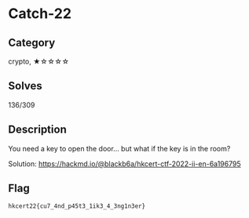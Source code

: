 Catch-22
===

## Category

crypto, ★☆☆☆☆

## Solves

136/309

## Description

You need a key to open the door... but what if the key is in the room?

Solution: https://hackmd.io/@blackb6a/hkcert-ctf-2022-ii-en-6a196795

## Flag

`hkcert22{cu7_4nd_p45t3_1ik3_4_3ng1n3er}`